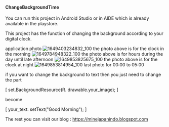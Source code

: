 <h4> ChangeBackgroundTime </h4>

You can run this project in Android Studio or in AIDE which is already available in the playstore.

This project has the function of changing the background according to your digital clock.

application photo
![1649403234832_100](https://github.com/igaaaaaaal/ChangeBackgroundTime/assets/36658334/202977c9-c63a-4abc-a047-f08c9c625634)
the photo above is for the clock in the morning
![1649784948322_100](https://github.com/igaaaaaaal/ChangeBackgroundTime/assets/36658334/56920653-dd0b-47d3-9da0-11e5fb0875b4)
the photo above is for hours during the day until late afternoon
![1649853825675_100](https://github.com/igaaaaaaal/ChangeBackgroundTime/assets/36658334/cb67cc8c-6707-41b2-9ce3-de685301f4d6)
the photo above is for the clock at night
![1649853814954_100](https://github.com/igaaaaaaal/ChangeBackgroundTime/assets/36658334/29539e5d-2629-436d-9376-88867512935e)
last photo for 00:00 to 05:00

if you want to change the background to text then you just need to change the part

[ set.BackgroundResource(R. drawable.your_image); ]

become

[ your_text. setText("Good Morning"); ]

The rest you can visit our blog : https://minejapanindo.blogspot.com
